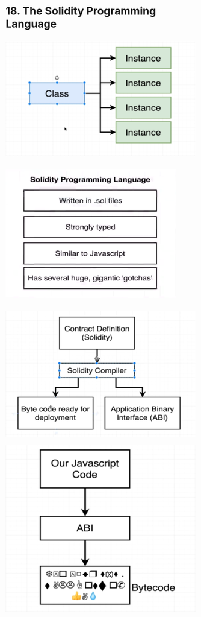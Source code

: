 #   18. The Solidity Programming Language

![](../imgs/17.5_Smart-Contracts.png)
---
![](../imgs/18.1_The-Solidity-Programming-Language.png)
---
![](../imgs/18.2_The-Solidity-Programming-Language.png)
---
![](../imgs/18.3_The-Solidity-Programming-Language.png)